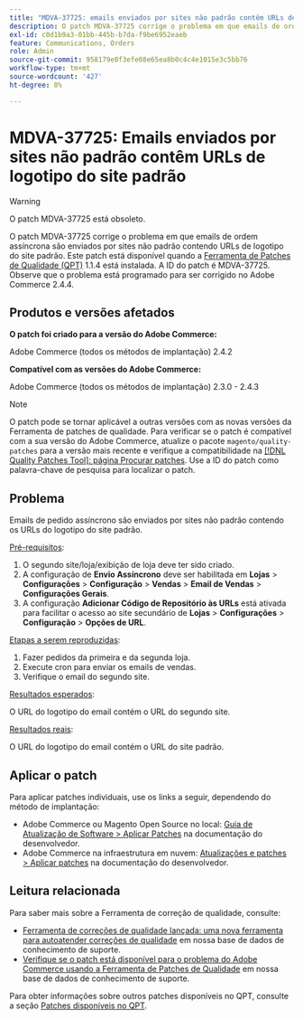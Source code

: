 ```yaml
---
title: "MDVA-37725: emails enviados por sites não padrão contêm URLs de logotipo de site padrão"
description: O patch MDVA-37725 corrige o problema em que emails de ordem assíncrona são enviados por sites não padrão contendo URLs de logotipo do site padrão.
exl-id: c0d1b9a3-01bb-445b-b7da-f9be6952eaeb
feature: Communications, Orders
role: Admin
source-git-commit: 958179e0f3efe08e65ea8b0c4c4e1015e3c5bb76
workflow-type: tm+mt
source-wordcount: '427'
ht-degree: 0%

---
```


# MDVA-37725: Emails enviados por sites não padrão contêm URLs de logotipo do site padrão

>[!WARNING]
>
> O patch MDVA-37725 está obsoleto.

O patch MDVA-37725 corrige o problema em que emails de ordem assíncrona são enviados por sites não padrão contendo URLs de logotipo do site padrão. Este patch está disponível quando a [Ferramenta de Patches de Qualidade (QPT)](https://devdocs.magento.com/guides/v2.4/comp-mgr/patching.html#mqp) 1.1.4 está instalada. A ID do patch é MDVA-37725. Observe que o problema está programado para ser corrigido no Adobe Commerce 2.4.4.

## Produtos e versões afetados

**O patch foi criado para a versão do Adobe Commerce:**

Adobe Commerce (todos os métodos de implantação) 2.4.2

**Compatível com as versões do Adobe Commerce:**

Adobe Commerce (todos os métodos de implantação) 2.3.0 - 2.4.3

>[!NOTE]
>
>O patch pode se tornar aplicável a outras versões com as novas versões da Ferramenta de patches de qualidade. Para verificar se o patch é compatível com a sua versão do Adobe Commerce, atualize o pacote `magento/quality-patches` para a versão mais recente e verifique a compatibilidade na [[!DNL Quality Patches Tool]: página Procurar patches](https://devdocs.magento.com/quality-patches/tool.html#patch-grid). Use a ID do patch como palavra-chave de pesquisa para localizar o patch.

## Problema

Emails de pedido assíncrono são enviados por sites não padrão contendo os URLs do logotipo do site padrão.

<u>Pré-requisitos</u>:

1. O segundo site/loja/exibição de loja deve ter sido criado.
1. A configuração de **Envio Assíncrono** deve ser habilitada em **Lojas** > **Configurações** > **Configuração** > **Vendas** > **Email de Vendas** > **Configurações Gerais**.
1. A configuração **Adicionar Código de Repositório às URLs** está ativada para facilitar o acesso ao site secundário de **Lojas** > **Configurações** > **Configuração** > **Opções de URL**.

<u>Etapas a serem reproduzidas</u>:

1. Fazer pedidos da primeira e da segunda loja.
1. Execute cron para enviar os emails de vendas.
1. Verifique o email do segundo site.

<u>Resultados esperados</u>:

O URL do logotipo do email contém o URL do segundo site.

<u>Resultados reais</u>:

O URL do logotipo do email contém o URL do site padrão.

## Aplicar o patch

Para aplicar patches individuais, use os links a seguir, dependendo do método de implantação:

* Adobe Commerce ou Magento Open Source no local: [Guia de Atualização de Software > Aplicar Patches](https://devdocs.magento.com/guides/v2.4/comp-mgr/patching/mqp.html) na documentação do desenvolvedor.
* Adobe Commerce na infraestrutura em nuvem: [Atualizações e patches > Aplicar patches](https://devdocs.magento.com/cloud/project/project-patch.html) na documentação do desenvolvedor.

## Leitura relacionada

Para saber mais sobre a Ferramenta de correção de qualidade, consulte:

* [Ferramenta de correções de qualidade lançada: uma nova ferramenta para autoatender correções de qualidade](/help/announcements/adobe-commerce-announcements/magento-quality-patches-released-new-tool-to-self-serve-quality-patches.md) em nossa base de dados de conhecimento de suporte.
* [Verifique se o patch está disponível para o problema do Adobe Commerce usando a Ferramenta de Patches de Qualidade](/help/support-tools/patches-available-in-qpt-tool/check-patch-for-magento-issue-with-magento-quality-patches.md) em nossa base de dados de conhecimento de suporte.

Para obter informações sobre outros patches disponíveis no QPT, consulte a seção [Patches disponíveis no QPT](https://support.magento.com/hc/en-us/sections/360010506631-Patches-available-in-QPT-tool-).

